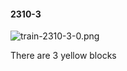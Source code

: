#### 2310-3
![train-2310-3-0.png](https://github.com/lil-lab/nlvr/raw/master/nlvr/train/images/21/train-2310-3-0.png "train-2310-3-0.png")

There are 3 yellow blocks